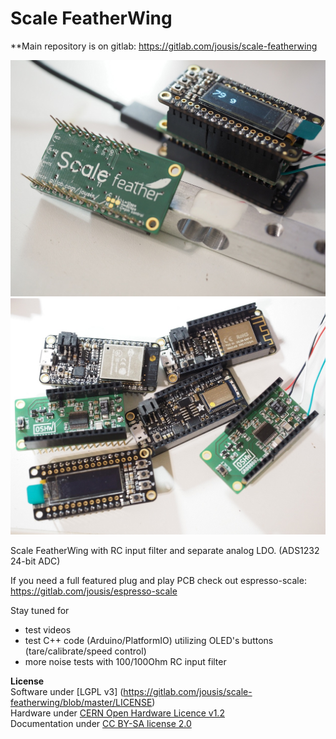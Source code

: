 # Scale FeatherWing

**Main repository is on gitlab:
https://gitlab.com/jousis/scale-featherwing


![Scale FeatherWing](Photos/feather.jpg)
![Scale FeatherWing](Photos/feather2.jpg)

Scale FeatherWing with RC input filter and separate analog LDO. (ADS1232 24-bit ADC)

If you need a full featured plug and play PCB check out espresso-scale:  
https://gitlab.com/jousis/espresso-scale


Stay tuned for  
 - test videos
 - test C++ code (Arduino/PlatformIO) utilizing OLED's buttons (tare/calibrate/speed control)
 - more noise tests with 100/100Ohm RC input filter

**License**  
Software under [LGPL v3] (https://gitlab.com/jousis/scale-featherwing/blob/master/LICENSE)  
Hardware under [CERN Open Hardware Licence v1.2](https://gitlab.com/jousis/scale-featherwing/blob/master/hw-LICENSE)  
Documentation under [CC BY-SA license 2.0](https://creativecommons.org/licenses/by-sa/2.0/)
